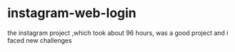 # instagram-web-login
the instagram project ,which took about 96 hours, was a good project and i faced new challenges 
